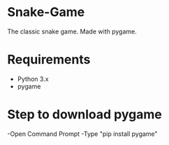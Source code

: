 # Snake-Game
The classic snake game. Made with pygame.

# Requirements
- Python 3.x
- pygame

# Step to download pygame 
-Open Command Prompt
-Type "pip install pygame"
